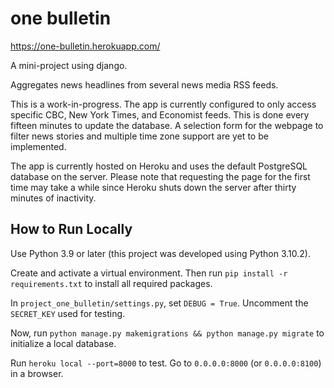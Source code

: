 # one bulletin

https://one-bulletin.herokuapp.com/

A mini-project using django.

Aggregates news headlines from several news media RSS feeds.

This is a work-in-progress. The app is currently configured to only access specific CBC, New York Times, and Economist feeds. This is done every fifteen minutes to update the database. A selection form for the webpage to filter news stories and multiple time zone support are yet to be implemented.

The app is currently hosted on Heroku and uses the default PostgreSQL database on the server. Please note that requesting the page for the first time may take a while since Heroku shuts down the server after thirty minutes of inactivity.

## How to Run Locally

Use Python 3.9 or later (this project was developed using Python 3.10.2).

Create and activate a virtual environment. Then run `pip install -r requirements.txt` to install all required packages.

In `project_one_bulletin/settings.py`, set `DEBUG = True`. Uncomment the `SECRET_KEY` used for testing.

Now, run `python manage.py makemigrations && python manage.py migrate` to initialize a local database.

Run `heroku local --port=8000` to test. Go to `0.0.0.0:8000` (or `0.0.0.0:8100`) in a browser.
